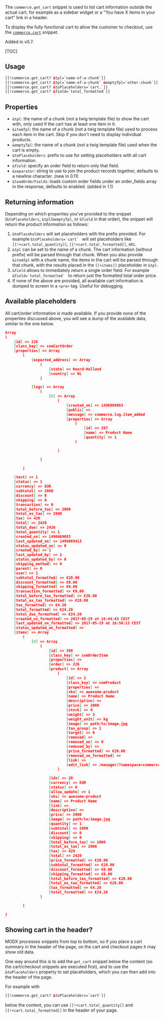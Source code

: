 The `commerce.get_cart` snippet is used to list cart information outside the actual cart, for example as a sidebar widget or a "You have X items in your cart" link in a header. 

To display the fully functional cart to allow the customer to checkout, use the [`commerce.cart`](cart) snippet.

Added in v0.7.

[TOC]

## Usage

```` html
[[!commerce.get_cart? &tpl=`name-of-a-chunk`]]
[[!commerce.get_cart? &tpl=`name-of-a-chunk` &emptyTpl=`other-chunk`]]
[[!commerce.get_cart? &toPlaceholders=`cart.`]]
[[!commerce.get_cart? &field=`total_formatted`]]
````

## Properties

- `&tpl`: the name of a chunk (_not_ a twig template file) to show the cart with, only used if the cart has at least one item in it.
- `&itemTpl`: the name of a chunk (_not_ a twig template file) used to process each item in the cart. Skip if you don't need to display individual products.
- `&emptyTpl`: the name of a chunk (_not_ a twig template file) used when the cart is empty.
- `&toPlaceholders`: prefix to use for setting placeholders with all cart information.
- `&field`: specify an order field to return only that field.
- `&separator`: string to use to join the product records together, defaults to a newline character. (new in 0.11)
- `&loadOrderFields`: loads custom order fields under an order_fields array in the response, defaults to enabled. (added in 1.1)

## Returning information

Depending on which properties you've provided to the snippet (`&toPlaceholders`, `&tpl`/`&emptyTpl`, or `&field` in that order), the snippet will return the product information as follows:

1. `&toPlaceholders` will set placeholders with the prefix provided. For example ```&toPlaceholders=`cart` ``` will set placeholders like `[[!+cart.total_quantity]]`, `[[!+cart.total_formatted]]`, etc.
2. `&tpl` can be set to the name of a chunk. The cart information (without prefix) will be parsed through that chunk. When you also provide `&itemTpl` with a chunk name, the items in the cart will be parsed through that chunk, with the results placed in the `[[+items]]` placeholder in `&tpl`.
3. `&field` allows to immediately return a single order field. For example ```&field=`total_formatted` ``` to return just the formatted total order price.
4. If none of the above are provided, all available cart information is dumped to screen in a `<pre>` tag. Useful for debugging. 

## Available placeholders

All cart/order information is made available. If you provide none of the properties discussed above, you will see a dump of the available data, similar to the one below.

```` json
Array
(
    [id] => 226
    [class_key] => comCartOrder
    [properties] => Array
        (
            [expected_address] => Array
                (
                    [state] => Noord-Holland
                    [country] => NL
                )

            [logs] => Array
                (
                    [0] => Array
                        (
                            [created_on] => 1496069083
                            [public] => 
                            [message] => commerce.log.item_added
                            [properties] => Array
                                (
                                    [id] => 397
                                    [name] => Product Name
                                    [quantity] => 1
                                )

                        )

                )

        )

    [test] => 1
    [status] => 1
    [currency] => EUR
    [subtotal] => 2000
    [discount] => 0
    [shipping] => 0
    [transaction] => 0
    [total_before_tax] => 2000
    [total_ex_tax] => 2000
    [tax] => 420
    [total] => 2420
    [total_due] => 2420
    [total_quantity] => 1
    [created_on] => 1496069083
    [last_updated_on] => 1496069413
    [status_updated_on] => 0
    [created_by] => 1
    [last_updated_by] => 1
    [status_updated_by] => 0
    [shipping_method] => 0
    [parent] => 0
    [user] => 1
    [subtotal_formatted] => €20.00
    [discount_formatted] => €0.00
    [shipping_formatted] => €0.00
    [transaction_formatted] => €0.00
    [total_before_tax_formatted] => €20.00
    [total_ex_tax_formatted] => €20.00
    [tax_formatted] => €4.20
    [total_formatted] => €24.20
    [total_due_formatted] => €24.20
    [created_on_formatted] => 2017-05-29 at 16:44:43 CEST
    [last_updated_on_formatted] => 2017-05-29 at 16:50:13 CEST
    [status_updated_on_formatted] => 
    [items] => Array
        (
            [0] => Array
                (
                    [id] => 398
                    [class_key] => comOrderItem
                    [properties] => 
                    [order] => 226
                    [product] => Array
                        (
                            [id] => 1
                            [class_key] => comProduct
                            [properties] => 
                            [sku] => awesome-product
                            [name] => Product Name
                            [description] => 
                            [price] => 2000
                            [stock] => 9
                            [weight] => 3
                            [weight_unit] => kg
                            [image] => path/to/image.jpg
                            [tax_group] => 1
                            [target] => 0
                            [removed] => 
                            [removed_on] => 0
                            [removed_by] => 
                            [price_formatted] => €20.00
                            [removed_on_formatted] => 
                            [link] => 
                            [edit_link] => /manager/?namespace=commerce&a=index&ca=product/update&id=1
                        )

                    [idx] => 20
                    [currency] => EUR
                    [status] => 0
                    [allow_update] => 1
                    [sku] => awesome-product
                    [name] => Product Name
                    [link] => 
                    [description] => 
                    [price] => 2000
                    [image] => path/to/image.jpg
                    [quantity] => 1
                    [subtotal] => 2000
                    [discount] => 0
                    [shipping] => 0
                    [total_before_tax] => 2000
                    [total_ex_tax] => 2000
                    [tax] => 420
                    [total] => 2420
                    [price_formatted] => €20.00
                    [subtotal_formatted] => €20.00
                    [discount_formatted] => €0.00
                    [shipping_formatted] => €0.00
                    [total_before_tax_formatted] => €20.00
                    [total_ex_tax_formatted] => €20.00
                    [tax_formatted] => €4.20
                    [total_formatted] => €24.20
                )

        )

)
````

## Showing cart in the header?

MODX processes snippets from top to bottom, so if you place a cart  summary in the header of the page, on the cart and checkout pages it may show old data. 

One way around this is to add the `get_cart` snippet below the content (so the cart/checkout snippets are executed first), and to use the `&toPlaceholders` property to set placeholders, which you can then add into the header of the page.

For example with 
```` html
[[!commerce.get_cart? &toPlaceholders=`cart`]]
````
below the content, you can use `[[!+cart.total_quantity]]` and `[[!+cart.total_formatted]]` in the header of your page.
